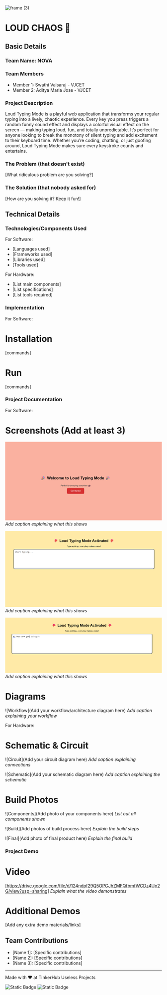 <img width="3188" height="1202" alt="frame (3)" src="https://github.com/user-attachments/assets/517ad8e9-ad22-457d-9538-a9e62d137cd7" />


# LOUD CHAOS 🎯


## Basic Details
### Team Name: NOVA


### Team Members

- Member 1: Swathi Valsaraj - VJCET
- Member 2: Aditya Maria Jose - VJCET
### Project Description
Loud Typing Mode is a playful web application that transforms your regular typing into a lively, chaotic experience. Every key you press triggers a random funny sound effect and displays a colorful visual effect on the screen — making typing loud, fun, and totally unpredictable. It’s perfect for anyone looking to break the monotony of silent typing and add excitement to their keyboard time. Whether you’re coding, chatting, or just goofing around, Loud Typing Mode makes sure every keystroke counts and entertains.

### The Problem (that doesn't exist)
[What ridiculous problem are you solving?]

### The Solution (that nobody asked for)
[How are you solving it? Keep it fun!]

## Technical Details
### Technologies/Components Used
For Software:
- [Languages used]
- [Frameworks used]
- [Libraries used]
- [Tools used]

For Hardware:
- [List main components]
- [List specifications]
- [List tools required]

### Implementation
For Software:
# Installation
[commands]

# Run
[commands]

### Project Documentation
For Software:

# Screenshots (Add at least 3)
![Screenshot1](https://github.com/SwathiValsaraj/loud-chaos/blob/main/Screenshot%202025-08-09%20082020.png)
*Add caption explaining what this shows*

![Screenshot2](https://github.com/SwathiValsaraj/loud-chaos/blob/main/Screenshot%202025-08-09%20082043.png)
*Add caption explaining what this shows*

![Screenshot3](https://github.com/SwathiValsaraj/loud-chaos/blob/main/Screenshot%202025-08-09%20082113.png)
*Add caption explaining what this shows*

# Diagrams
![Workflow](Add your workflow/architecture diagram here)
*Add caption explaining your workflow*

For Hardware:

# Schematic & Circuit
![Circuit](Add your circuit diagram here)
*Add caption explaining connections*

![Schematic](Add your schematic diagram here)
*Add caption explaining the schematic*

# Build Photos
![Components](Add photo of your components here)
*List out all components shown*

![Build](Add photos of build process here)
*Explain the build steps*

![Final](Add photo of final product here)
*Explain the final build*

### Project Demo
# Video
[https://drive.google.com/file/d/124ndpf29Q5OPGJhZMFQfbmfWCDz4Uo2G/view?usp=sharing]
*Explain what the video demonstrates*

# Additional Demos
[Add any extra demo materials/links]

## Team Contributions
- [Name 1]: [Specific contributions]
- [Name 2]: [Specific contributions]
- [Name 3]: [Specific contributions]

---
Made with ❤️ at TinkerHub Useless Projects 

![Static Badge](https://img.shields.io/badge/TinkerHub-24?color=%23000000&link=https%3A%2F%2Fwww.tinkerhub.org%2F)
![Static Badge](https://img.shields.io/badge/UselessProjects--25-25?link=https%3A%2F%2Fwww.tinkerhub.org%2Fevents%2FQ2Q1TQKX6Q%2FUseless%2520Projects)


